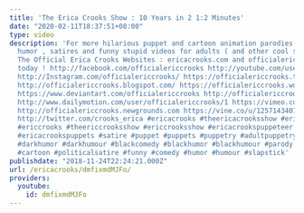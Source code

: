 ```yaml
---
title: 'The Erica Crooks Show : 10 Years in 2 1:2 Minutes'
date: "2020-02-11T18:37:51+08:00"
type: video
description: 'For more hilarious puppet and cartoon animation parodies , Dark Comedy
  humor , satires and funny stupid videos for adults ( and other cool stuff )visit
  The Official Erica Crooks Websites : ericacrooks.com and officialericcrooks.com
  today ! http://facebook.com/officialericcrooks http://youtube.com/user/officialericcrooks
  http://Instagram.com/officialericcrooks/ https://officialericcrooks.tumblr.com/
  http://officialericcrooks.blogspot.com/ https://officialericcrooks.wordpress.com
  https://www.deviantart.com/officialericcrooks http://officialericcrooks.newgrounds.com/follow
  http://www.dailymotion.com/user/officialericcrooks/1 https://vimeo.com/officialericcrooks
  http://officialericcrooks.newgrounds.com https://vine.co/u/1257143407999610880 https://www.pinterest.com/officialec1/
  http://twitter.com/crooks_erica #ericacrooks #theericacrooksshow #ericacrooksshow
  #ericcrooks #theericcrooksshow #ericcrooksshow #ericacrookspuppeteer #ericacrookspuppet
  #ericacrookspuppets #satire #puppet #puppets #puppetry #adultpuppetry #darkcomedy
  #darkhumor #darkhumour #blackcomedy #blackhumor #blackhumour #parody #parodies #cartoons
  #cartoon #politicalsatire #funny #comedy #humor #humour #slapstick'
publishdate: "2018-11-24T22:24:21.000Z"
url: /ericacrooks/dmfixmdMJFo/
providers:
  youtube:
    id: dmfixmdMJFo
---
```

